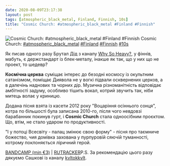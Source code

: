 ```yaml
---
date: 2020-08-09T23:17:38
layout: post
tags: [atmospheric_black_metal, Finland, Finnish, 10s]
title: "Cosmic Church: #atmospheric_black_metal #Finland #Finnish"
---
```

![Cosmic Church: #atmospheric_black_metal #Finland #Finnish](https://res.cloudinary.com/vast-space-unexplored/image/upload/photos/photo_1035_09-08-2020_23-14-51.jpg)
Cosmic Church: [#atmospheric_black_metal](/tags/#atmospheric_black_metal) [#Finland](/tags/#Finland) [#Finnish](/tags/#Finnish) [#10s](/tags/#10s)

Як писав одного разу Брутал Дід з каналу [Why So Heavy?](https://t.me/why_so_heavy), у фіннів, мабуть, є держстандарт із блек-металу, інакше як так, що у них що не проект, то шедевр?

**Космічна церква** суміщає інтерес до безодні космосу із окультним сатанізмом, поміщає Диявола не у вогкі підвали осквернених церков, а в далечінь наднових та чорних дір. Музична різноманітність відповідає амбітності задуму, особливо тішить вокал, котрий звучить так, ніби митець волає у криницю.

Додана пісня взята із касети 2012 року &quot;Воцаріння осіннього сонця&quot;, котра по більшості була записана 2010-го, після чого невдовзі барабанник покинув гурт, і **Cosmic Church** стала одноосібним проєктом. Що, втім, не стало ударом по продуктивності.

&quot;І у потоці Всесвіту - палац змінює свою форму&quot; - пісня про таємниче божество, чия домівка захована у пурпуровій сяючій туманності, котрому поклоняється ліричний герой.

[BANDCAMP (min €3)](https://cosmicchurch.bandcamp.com/album/syysauringon-vihkimys) \| [RUTRACKER](https://rutracker.org/forum/viewtopic.php?t=4374519)P.S. За рекомендацію цього разу дякуємо Сашкові із каналу [kvltokkvlt](https://t.me/kvltokkvlt).